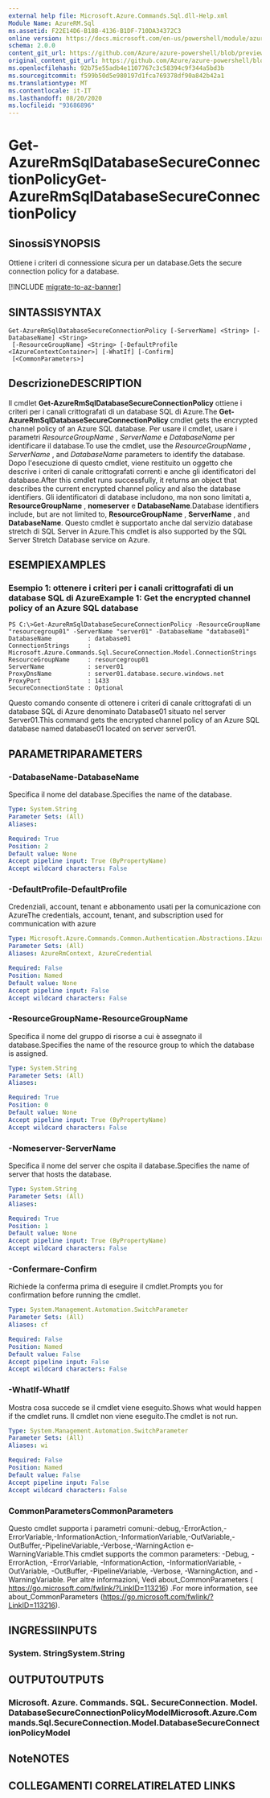 ```yaml
---
external help file: Microsoft.Azure.Commands.Sql.dll-Help.xml
Module Name: AzureRM.Sql
ms.assetid: F22E14D6-B18B-4136-B1DF-710DA34372C3
online version: https://docs.microsoft.com/en-us/powershell/module/azurerm.sql/get-azurermsqldatabasesecureconnectionpolicy
schema: 2.0.0
content_git_url: https://github.com/Azure/azure-powershell/blob/preview/src/ResourceManager/Sql/Commands.Sql/help/Get-AzureRmSqlDatabaseSecureConnectionPolicy.md
original_content_git_url: https://github.com/Azure/azure-powershell/blob/preview/src/ResourceManager/Sql/Commands.Sql/help/Get-AzureRmSqlDatabaseSecureConnectionPolicy.md
ms.openlocfilehash: 92b75e55adb4e1107767c3c58394c9f344a5bd3b
ms.sourcegitcommit: f599b50d5e980197d1fca769378df90a842b42a1
ms.translationtype: MT
ms.contentlocale: it-IT
ms.lasthandoff: 08/20/2020
ms.locfileid: "93686896"
---
```

# <span data-ttu-id="c075d-101">Get-AzureRmSqlDatabaseSecureConnectionPolicy</span><span class="sxs-lookup"><span data-stu-id="c075d-101">Get-AzureRmSqlDatabaseSecureConnectionPolicy</span></span>

## <span data-ttu-id="c075d-102">Sinossi</span><span class="sxs-lookup"><span data-stu-id="c075d-102">SYNOPSIS</span></span>
<span data-ttu-id="c075d-103">Ottiene i criteri di connessione sicura per un database.</span><span class="sxs-lookup"><span data-stu-id="c075d-103">Gets the secure connection policy for a database.</span></span>

[!INCLUDE [migrate-to-az-banner](../../includes/migrate-to-az-banner.md)]

## <span data-ttu-id="c075d-104">SINTASSI</span><span class="sxs-lookup"><span data-stu-id="c075d-104">SYNTAX</span></span>

```
Get-AzureRmSqlDatabaseSecureConnectionPolicy [-ServerName] <String> [-DatabaseName] <String>
 [-ResourceGroupName] <String> [-DefaultProfile <IAzureContextContainer>] [-WhatIf] [-Confirm]
 [<CommonParameters>]
```

## <span data-ttu-id="c075d-105">Descrizione</span><span class="sxs-lookup"><span data-stu-id="c075d-105">DESCRIPTION</span></span>
<span data-ttu-id="c075d-106">Il cmdlet **Get-AzureRmSqlDatabaseSecureConnectionPolicy** ottiene i criteri per i canali crittografati di un database SQL di Azure.</span><span class="sxs-lookup"><span data-stu-id="c075d-106">The **Get-AzureRmSqlDatabaseSecureConnectionPolicy** cmdlet gets the encrypted channel policy of an Azure SQL database.</span></span>
<span data-ttu-id="c075d-107">Per usare il cmdlet, usare i parametri *ResourceGroupName* , *ServerName* e *DatabaseName* per identificare il database.</span><span class="sxs-lookup"><span data-stu-id="c075d-107">To use the cmdlet, use the *ResourceGroupName* , *ServerName* , and *DatabaseName* parameters to identify the database.</span></span>
<span data-ttu-id="c075d-108">Dopo l'esecuzione di questo cmdlet, viene restituito un oggetto che descrive i criteri di canale crittografati correnti e anche gli identificatori del database.</span><span class="sxs-lookup"><span data-stu-id="c075d-108">After this cmdlet runs successfully, it returns an object that describes the current encrypted channel policy and also the database identifiers.</span></span>
<span data-ttu-id="c075d-109">Gli identificatori di database includono, ma non sono limitati a, **ResourceGroupName** , **nomeserver** e **DatabaseName**.</span><span class="sxs-lookup"><span data-stu-id="c075d-109">Database identifiers include, but are not limited to, **ResourceGroupName** , **ServerName** , and **DatabaseName**.</span></span>
<span data-ttu-id="c075d-110">Questo cmdlet è supportato anche dal servizio database stretch di SQL Server in Azure.</span><span class="sxs-lookup"><span data-stu-id="c075d-110">This cmdlet is also supported by the SQL Server Stretch Database service on Azure.</span></span>

## <span data-ttu-id="c075d-111">ESEMPI</span><span class="sxs-lookup"><span data-stu-id="c075d-111">EXAMPLES</span></span>

### <span data-ttu-id="c075d-112">Esempio 1: ottenere i criteri per i canali crittografati di un database SQL di Azure</span><span class="sxs-lookup"><span data-stu-id="c075d-112">Example 1: Get the encrypted channel policy of an Azure SQL database</span></span>
```
PS C:\>Get-AzureRmSqlDatabaseSecureConnectionPolicy -ResourceGroupName "resourcegroup01" -ServerName "server01" -DatabaseName "database01"
DatabaseName          : database01
ConnectionStrings     : Microsoft.Azure.Commands.Sql.SecureConnection.Model.ConnectionStrings
ResourceGroupName     : resourcegroup01
ServerName            : server01
ProxyDnsName          : server01.database.secure.windows.net
ProxyPort             : 1433
SecureConnectionState : Optional
```

<span data-ttu-id="c075d-113">Questo comando consente di ottenere i criteri di canale crittografati di un database SQL di Azure denominato Database01 situato nel server Server01.</span><span class="sxs-lookup"><span data-stu-id="c075d-113">This command gets the encrypted channel policy of an Azure SQL database named database01 located on server server01.</span></span>

## <span data-ttu-id="c075d-114">PARAMETRI</span><span class="sxs-lookup"><span data-stu-id="c075d-114">PARAMETERS</span></span>

### <span data-ttu-id="c075d-115">-DatabaseName</span><span class="sxs-lookup"><span data-stu-id="c075d-115">-DatabaseName</span></span>
<span data-ttu-id="c075d-116">Specifica il nome del database.</span><span class="sxs-lookup"><span data-stu-id="c075d-116">Specifies the name of the database.</span></span>

```yaml
Type: System.String
Parameter Sets: (All)
Aliases:

Required: True
Position: 2
Default value: None
Accept pipeline input: True (ByPropertyName)
Accept wildcard characters: False
```

### <span data-ttu-id="c075d-117">-DefaultProfile</span><span class="sxs-lookup"><span data-stu-id="c075d-117">-DefaultProfile</span></span>
<span data-ttu-id="c075d-118">Credenziali, account, tenant e abbonamento usati per la comunicazione con Azure</span><span class="sxs-lookup"><span data-stu-id="c075d-118">The credentials, account, tenant, and subscription used for communication with azure</span></span>

```yaml
Type: Microsoft.Azure.Commands.Common.Authentication.Abstractions.IAzureContextContainer
Parameter Sets: (All)
Aliases: AzureRmContext, AzureCredential

Required: False
Position: Named
Default value: None
Accept pipeline input: False
Accept wildcard characters: False
```

### <span data-ttu-id="c075d-119">-ResourceGroupName</span><span class="sxs-lookup"><span data-stu-id="c075d-119">-ResourceGroupName</span></span>
<span data-ttu-id="c075d-120">Specifica il nome del gruppo di risorse a cui è assegnato il database.</span><span class="sxs-lookup"><span data-stu-id="c075d-120">Specifies the name of the resource group to which the database is assigned.</span></span>

```yaml
Type: System.String
Parameter Sets: (All)
Aliases:

Required: True
Position: 0
Default value: None
Accept pipeline input: True (ByPropertyName)
Accept wildcard characters: False
```

### <span data-ttu-id="c075d-121">-Nomeserver</span><span class="sxs-lookup"><span data-stu-id="c075d-121">-ServerName</span></span>
<span data-ttu-id="c075d-122">Specifica il nome del server che ospita il database.</span><span class="sxs-lookup"><span data-stu-id="c075d-122">Specifies the name of server that hosts the database.</span></span>

```yaml
Type: System.String
Parameter Sets: (All)
Aliases:

Required: True
Position: 1
Default value: None
Accept pipeline input: True (ByPropertyName)
Accept wildcard characters: False
```

### <span data-ttu-id="c075d-123">-Confermare</span><span class="sxs-lookup"><span data-stu-id="c075d-123">-Confirm</span></span>
<span data-ttu-id="c075d-124">Richiede la conferma prima di eseguire il cmdlet.</span><span class="sxs-lookup"><span data-stu-id="c075d-124">Prompts you for confirmation before running the cmdlet.</span></span>

```yaml
Type: System.Management.Automation.SwitchParameter
Parameter Sets: (All)
Aliases: cf

Required: False
Position: Named
Default value: False
Accept pipeline input: False
Accept wildcard characters: False
```

### <span data-ttu-id="c075d-125">-WhatIf</span><span class="sxs-lookup"><span data-stu-id="c075d-125">-WhatIf</span></span>
<span data-ttu-id="c075d-126">Mostra cosa succede se il cmdlet viene eseguito.</span><span class="sxs-lookup"><span data-stu-id="c075d-126">Shows what would happen if the cmdlet runs.</span></span>
<span data-ttu-id="c075d-127">Il cmdlet non viene eseguito.</span><span class="sxs-lookup"><span data-stu-id="c075d-127">The cmdlet is not run.</span></span>

```yaml
Type: System.Management.Automation.SwitchParameter
Parameter Sets: (All)
Aliases: wi

Required: False
Position: Named
Default value: False
Accept pipeline input: False
Accept wildcard characters: False
```

### <span data-ttu-id="c075d-128">CommonParameters</span><span class="sxs-lookup"><span data-stu-id="c075d-128">CommonParameters</span></span>
<span data-ttu-id="c075d-129">Questo cmdlet supporta i parametri comuni:-debug,-ErrorAction,-ErrorVariable,-InformationAction,-InformationVariable,-OutVariable,-OutBuffer,-PipelineVariable,-Verbose,-WarningAction e-WarningVariable.</span><span class="sxs-lookup"><span data-stu-id="c075d-129">This cmdlet supports the common parameters: -Debug, -ErrorAction, -ErrorVariable, -InformationAction, -InformationVariable, -OutVariable, -OutBuffer, -PipelineVariable, -Verbose, -WarningAction, and -WarningVariable.</span></span> <span data-ttu-id="c075d-130">Per altre informazioni, Vedi about_CommonParameters ( https://go.microsoft.com/fwlink/?LinkID=113216) .</span><span class="sxs-lookup"><span data-stu-id="c075d-130">For more information, see about_CommonParameters (https://go.microsoft.com/fwlink/?LinkID=113216).</span></span>

## <span data-ttu-id="c075d-131">INGRESSI</span><span class="sxs-lookup"><span data-stu-id="c075d-131">INPUTS</span></span>

### <span data-ttu-id="c075d-132">System. String</span><span class="sxs-lookup"><span data-stu-id="c075d-132">System.String</span></span>

## <span data-ttu-id="c075d-133">OUTPUT</span><span class="sxs-lookup"><span data-stu-id="c075d-133">OUTPUTS</span></span>

### <span data-ttu-id="c075d-134">Microsoft. Azure. Commands. SQL. SecureConnection. Model. DatabaseSecureConnectionPolicyModel</span><span class="sxs-lookup"><span data-stu-id="c075d-134">Microsoft.Azure.Commands.Sql.SecureConnection.Model.DatabaseSecureConnectionPolicyModel</span></span>

## <span data-ttu-id="c075d-135">Note</span><span class="sxs-lookup"><span data-stu-id="c075d-135">NOTES</span></span>

## <span data-ttu-id="c075d-136">COLLEGAMENTI CORRELATI</span><span class="sxs-lookup"><span data-stu-id="c075d-136">RELATED LINKS</span></span>
